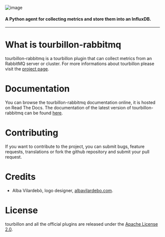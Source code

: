 ![image](https://raw.githubusercontent.com/tourbillonpy/tourbillon-agent/master/assets/tourbillon_logo_gray.png) 
#### A Python agent for collecting metrics and store them into an InfluxDB.

-----

# What is tourbillon-rabbitmq

tourbillon-rabbitmq is a tourbillon plugin that can collect metrics from an RabbitMQ server or cluster.
For more informations about tourbillon please visit the [project page](http://www.github.com/tourbillonpy/tourbillon-agent).


# Documentation

You can browse the tourbillon-rabbitmq documentation online, it is hosted on Read The Docs.
The documentation of the latest version of tourbillon-rabbitmq can be found [here](http://tourbillon-rabbitmq.readthedocs.org/en/latest/).


# Contributing

If you want to contribute to the project, you can submit bugs, feature requests, translations or fork the github repository and submit your pull request.


# Credits

* Alba Vilardebò, logo designer, [albavilardebo.com](http://albavilardebo.com).


# License

tourbillon and all the official plugins are released under the [Apache License 2.0](http://www.apache.org/licenses/LICENSE-2.0.html).
